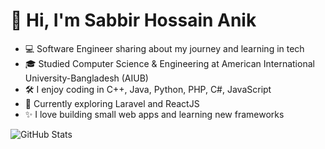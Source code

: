 # 👋 Hi, I'm Sabbir Hossain Anik

- 💻 Software Engineer sharing about my journey and learning in tech
- 🎓  Studied Computer Science & Engineering at American International University-Bangladesh (AIUB)
- 🛠️ I enjoy coding in C++, Java, Python, PHP, C#, JavaScript
- 🌱 Currently exploring Laravel and ReactJS
- ✨ I love building small web apps and learning new frameworks

![GitHub Stats](https://github-readme-stats.vercel.app/api?username=aniksh44&show_icons=true&theme=radical&hide_rank=false)

